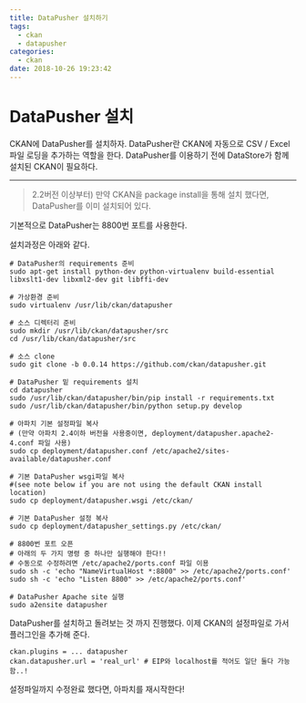 ```yaml
---
title: DataPusher 설치하기
tags:
  - ckan
  - datapusher
categories:
  - ckan
date: 2018-10-26 19:23:42
---
```



# DataPusher 설치

CKAN에 DataPusher를 설치하자. DataPusher란 CKAN에 자동으로 CSV / Excel 파일 로딩을 추가하는 역할을 한다. DataPusher를  이용하기 전에 DataStore가 함께 설치된 CKAN이 필요하다.

------------------------

> 2.2버전 이상부터) 만약 CKAN을 package install을 통해 설치 했다면, DataPusher를 이미 설치되어 있다.

기본적으로 DataPusher는 8800번 포트를 사용한다.

설치과정은 아래와 같다.

~~~shell
# DataPusher의 requirements 준비
sudo apt-get install python-dev python-virtualenv build-essential libxslt1-dev libxml2-dev git libffi-dev

# 가상환경 준비
sudo virtualenv /usr/lib/ckan/datapusher

# 소스 디렉터리 준비
sudo mkdir /usr/lib/ckan/datapusher/src
cd /usr/lib/ckan/datapusher/src

# 소스 clone
sudo git clone -b 0.0.14 https://github.com/ckan/datapusher.git

# DataPusher 밑 requirements 설치
cd datapusher
sudo /usr/lib/ckan/datapusher/bin/pip install -r requirements.txt
sudo /usr/lib/ckan/datapusher/bin/python setup.py develop

# 아파치 기본 설정파일 복사
# (만약 아파치 2.4이하 버전을 사용중이면, deployment/datapusher.apache2-4.conf 파일 사용)
sudo cp deployment/datapusher.conf /etc/apache2/sites-available/datapusher.conf

# 기본 DataPusher wsgi파일 복사
#(see note below if you are not using the default CKAN install location)
sudo cp deployment/datapusher.wsgi /etc/ckan/

# 기본 DataPusher 설정 복사
sudo cp deployment/datapusher_settings.py /etc/ckan/

# 8800번 포트 오픈
# 아래의 두 가지 명령 중 하나만 실행해야 한다!!
# 수동으로 수정하려면 /etc/apache2/ports.conf 파일 이용
sudo sh -c 'echo "NameVirtualHost *:8800" >> /etc/apache2/ports.conf'
sudo sh -c 'echo "Listen 8800" >> /etc/apache2/ports.conf'

# DataPusher Apache site 실행
sudo a2ensite datapusher
~~~

DataPusher를 설치하고 돌려보는 것 까지 진행했다. 이제 CKAN의 설정파일로 가서 플러그인을 추가해 준다.

~~~shell
ckan.plugins = ... datapusher
ckan.datapusher.url = 'real_url' # EIP와 localhost를 적어도 일단 둘다 가능함..!
~~~

설정파일까지 수정완료 했다면, 아파치를 재시작한다!